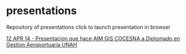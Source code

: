 presentations
=============

Repository of presentations click to launch presentation in browser

[12 APR 14 - Presentacion que hace AIM GIS COCESNA a Diplomado en Gestion Aeroportuaria UNAH](http://htmlpreview.github.io/?https://github.com/antoniolocandro/presentations/blob/master/2014/April/12APR14-DiplomadoAeronauticoUNAH/presentation.html)
